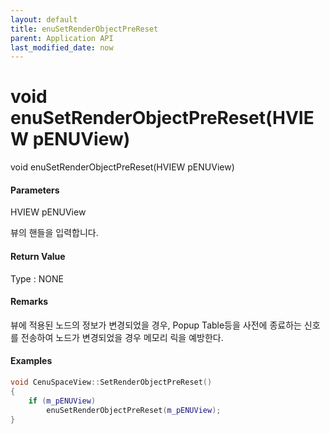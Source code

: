 ```yaml
---
layout: default
title: enuSetRenderObjectPreReset
parent: Application API
last_modified_date: now
---
```

# void enuSetRenderObjectPreReset\(HVIEW pENUView\)

void enuSetRenderObjectPreReset\(HVIEW pENUView\)

#### Parameters

HVIEW pENUView

뷰의 핸들을 입력합니다.

#### Return Value

Type : NONE

#### Remarks

뷰에 적용된 노드의 정보가 변경되었을 경우, Popup Table등을 사전에 종료하는 신호를 전송하여 노드가 변경되었을 경우 메모리 릭을 예방한다.

#### Examples

```cpp
void CenuSpaceView::SetRenderObjectPreReset()
{
	if (m_pENUView)	
		enuSetRenderObjectPreReset(m_pENUView);
}
```



